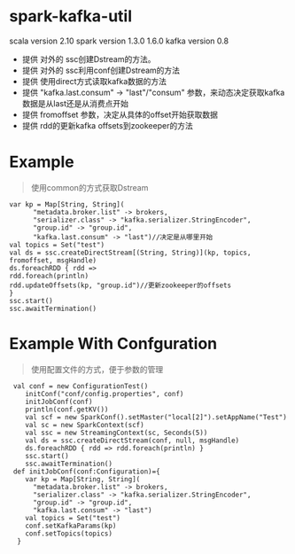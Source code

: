 # spark-kafka-util
scala version 2.10
spark version 1.3.0 1.6.0
kafka version 0.8

* 提供 对外的 ssc创建Dstream的方法。
* 提供 对外的 ssc利用conf创建Dstream的方法
* 提供 使用direct方式读取kafka数据的方法
* 提供 "kafka.last.consum" -> "last"/"consum" 参数，来动态决定获取kafka数据是从last还是从消费点开始
* 提供 fromoffset 参数，决定从具体的offset开始获取数据
* 提供 rdd的更新kafka offsets到zookeeper的方法
# Example 
> 使用common的方式获取Dstream
```
var kp = Map[String, String](
      "metadata.broker.list" -> brokers,
      "serializer.class" -> "kafka.serializer.StringEncoder",
      "group.id" -> "group.id",
      "kafka.last.consum" -> "last")//决定是从哪里开始 
val topics = Set("test")
val ds = ssc.createDirectStream[(String, String)](kp, topics, fromoffset, msgHandle)
ds.foreachRDD { rdd => 
rdd.foreach(println)
rdd.updateOffsets(kp, "group.id")//更新zookeeper的offsets
}
ssc.start()
ssc.awaitTermination()
```
# Example With Confguration
> 使用配置文件的方式，便于参数的管理
```
 val conf = new ConfigurationTest()
    initConf("conf/config.properties", conf)
    initJobConf(conf)
    println(conf.getKV())
    val scf = new SparkConf().setMaster("local[2]").setAppName("Test")
    val sc = new SparkContext(scf)
    val ssc = new StreamingContext(sc, Seconds(5))
    val ds = ssc.createDirectStream(conf, null, msgHandle)
    ds.foreachRDD { rdd => rdd.foreach(println) }
    ssc.start()
    ssc.awaitTermination()
 def initJobConf(conf:Configuration)={
    var kp = Map[String, String](
      "metadata.broker.list" -> brokers,
      "serializer.class" -> "kafka.serializer.StringEncoder",
      "group.id" -> "group.id",
      "kafka.last.consum" -> "last")
    val topics = Set("test")
    conf.setKafkaParams(kp)
    conf.setTopics(topics)
  }

```

